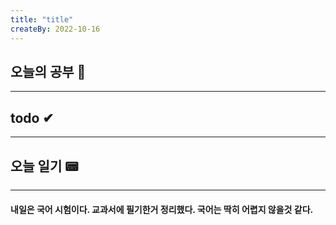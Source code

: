 ```yaml
---
title: "title"
createBy: 2022-10-16
---
```

## 오늘의 공부 🎉
---
### 

## todo ✔
---
### 

## 오늘 일기 📟
---
#### 내일은 국어 시험이다. 교과서에 필기한거 정리했다. 국어는 딱히 어렵지 않을것 같다.
<Comment/>